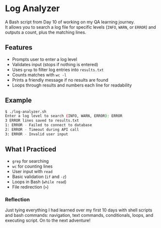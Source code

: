# Log Analyzer

A Bash script from Day 10 of working on my QA learning journey.  
It allows you to search a log file for specific levels (`INFO`, `WARN`, or `ERROR`) and outputs a count, plus the matching lines.

## Features
- Prompts user to enter a log level
- Validates input (stops if nothing is entered)
- Uses `grep` to filter log entries into `results.txt`
- Counts matches with `wc -l`
- Prints a friendly message if no results are found
- Loops through results and numbers each line for readability

## Example
```bash
$ ./log-analyzer.sh
Enter a log level to search (INFO, WARN, ERROR): ERROR
3 ERROR lines saved to results.txt
1: ERROR - Failed to connect to database
2: ERROR - Timeout during API call
3: ERROR - Invalid user input
```

## What I Practiced
- `grep` for searching
- `wc` for counting lines
- User input with `read`
- Basic validation (`if` and `-z`)
- Loops in Bash (`while read`)
- File redirection (`>`)

### Reflection
Just tying everything I had learned over my first 10 days with shell scripts and bash commands: navigation, text commands, conditionals, loops, and executing script. On to the next adventure!
